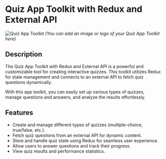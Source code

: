 # Quiz App Toolkit with Redux and External API

![Quiz App Toolkit](https://link.to.your/quiz-app-image.png) _(You can add an image or logo of your Quiz App Toolkit here)_

## Description

The Quiz App Toolkit with Redux and External API is a powerful and customizable tool for creating interactive quizzes. This toolkit utilizes Redux for state management and connects to an external API to fetch quiz questions dynamically.

With this app toolkit, you can easily set up various types of quizzes, manage questions and answers, and analyze the results effortlessly.

## Features

- Create and manage different types of quizzes (multiple-choice, true/false, etc.).
- Fetch quiz questions from an external API for dynamic content.
- Store and handle quiz state using Redux for seamless user experience.
- Allow users to answer questions and track their progress.
- View quiz results and performance statistics.
